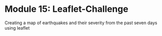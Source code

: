 # Module 15: Leaflet-Challenge
Creating a map of earthquakes and their severity from the past seven days using leaflet
